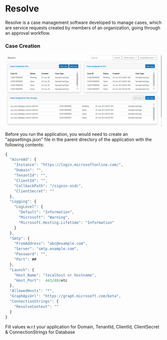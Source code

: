 # Resolve
Resolve is a case management software developed to manage cases, which are service requests created by members of an organization, going through an approval workflow.

### Case Creation

![Resolve Case Creation Demo](Demo/resolve_demo.gif)

Before you run the application, you would need to create an "appsettings.json" file in the parent directory of the application with the following contents:


```javascript
{
  "AzureAd": {
    "Instance": "https://login.microsoftonline.com/",
    "Domain": "",
    "TenantId": "",
    "ClientId": "",
    "CallbackPath": "/signin-oidc",
    "ClientSecret": ""
  },
  "Logging": {
    "LogLevel": {
      "Default": "Information",
      "Microsoft": "Warning",
      "Microsoft.Hosting.Lifetime": "Information"
    }
  },
  "Smtp": {
    "FromAddress": "abc@example.com",
    "Server": "smtp.example.com",
    "Password": "",
    "Port": ##
  },
  "Launch": {
    "Host_Name": "localhost or hostname",
    "Host_Port":  443/80/etc
  },
  "AllowedHosts": "*",
  "GraphApiUrl": "https://graph.microsoft.com/beta",
  "ConnectionStrings": {
    "ResolveContext": ""
  }
}
```

Fill values w.r.t your application for Domain, TenantId, ClientId, ClientSecret & ConnectionStrings for Database
